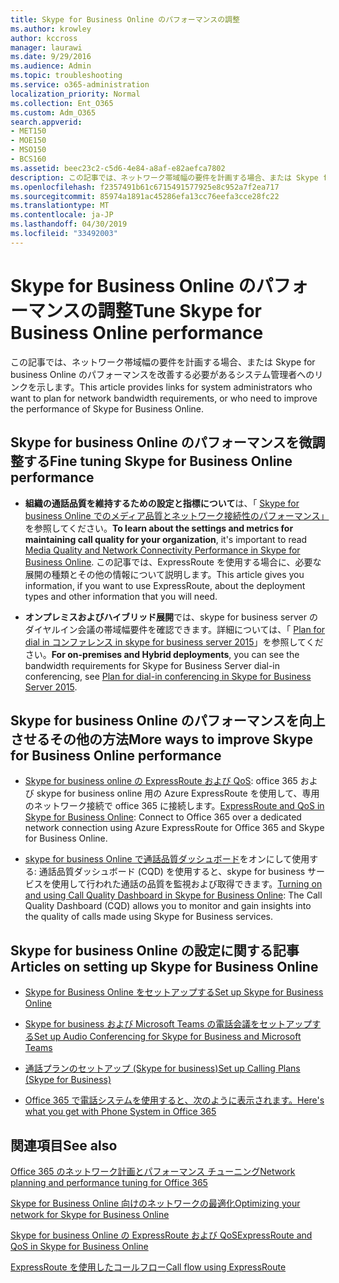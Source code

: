 ```yaml
---
title: Skype for Business Online のパフォーマンスの調整
ms.author: krowley
author: kccross
manager: laurawi
ms.date: 9/29/2016
ms.audience: Admin
ms.topic: troubleshooting
ms.service: o365-administration
localization_priority: Normal
ms.collection: Ent_O365
ms.custom: Adm_O365
search.appverid:
- MET150
- MOE150
- MSO150
- BCS160
ms.assetid: beec23c2-c5d6-4e84-a8af-e82aefca7802
description: この記事では、ネットワーク帯域幅の要件を計画する場合、または Skype for business Online のパフォーマンスを改善する必要があるシステム管理者へのリンクを示します。
ms.openlocfilehash: f2357491b61c6715491577925e8c952a7f2ea717
ms.sourcegitcommit: 85974a1891ac45286efa13cc76eefa3cce28fc22
ms.translationtype: MT
ms.contentlocale: ja-JP
ms.lasthandoff: 04/30/2019
ms.locfileid: "33492003"
---
```

# <a name="tune-skype-for-business-online-performance"></a><span data-ttu-id="efd0f-103">Skype for Business Online のパフォーマンスの調整</span><span class="sxs-lookup"><span data-stu-id="efd0f-103">Tune Skype for Business Online performance</span></span>

<span data-ttu-id="efd0f-104">この記事では、ネットワーク帯域幅の要件を計画する場合、または Skype for business Online のパフォーマンスを改善する必要があるシステム管理者へのリンクを示します。</span><span class="sxs-lookup"><span data-stu-id="efd0f-104">This article provides links for system administrators who want to plan for network bandwidth requirements, or who need to improve the performance of Skype for Business Online.</span></span> 
  
## <a name="fine-tuning-skype-for-business-online-performance"></a><span data-ttu-id="efd0f-105">Skype for business Online のパフォーマンスを微調整する</span><span class="sxs-lookup"><span data-stu-id="efd0f-105">Fine tuning Skype for Business Online performance</span></span>

- <span data-ttu-id="efd0f-106">**組織の通話品質を維持するための設定と指標について**は、「 [Skype for business Online でのメディア品質とネットワーク接続性のパフォーマンス」](https://docs.microsoft.com/skypeforbusiness/optimizing-your-network/media-quality-and-network-connectivity-performance)を参照してください。</span><span class="sxs-lookup"><span data-stu-id="efd0f-106">**To learn about the settings and metrics for maintaining call quality for your organization**, it's important to read [Media Quality and Network Connectivity Performance in Skype for Business Online](https://docs.microsoft.com/skypeforbusiness/optimizing-your-network/media-quality-and-network-connectivity-performance).</span></span> <span data-ttu-id="efd0f-107">この記事では、ExpressRoute を使用する場合に、必要な展開の種類とその他の情報について説明します。</span><span class="sxs-lookup"><span data-stu-id="efd0f-107">This article gives you information, if you want to use ExpressRoute, about the deployment types and other information that you will need.</span></span>
    
- <span data-ttu-id="efd0f-108">**オンプレミスおよびハイブリッド展開**では、skype for business server のダイヤルイン会議の帯域幅要件を確認できます。詳細については、「 [Plan for dial in コンファレンス in skype for business server 2015](https://docs.microsoft.com/skypeforbusiness/plan-your-deployment/conferencing/dial-in-conferencing)」を参照してください。</span><span class="sxs-lookup"><span data-stu-id="efd0f-108">**For on-premises and Hybrid deployments**, you can see the bandwidth requirements for Skype for Business Server dial-in conferencing, see [Plan for dial-in conferencing in Skype for Business Server 2015](https://docs.microsoft.com/skypeforbusiness/plan-your-deployment/conferencing/dial-in-conferencing).</span></span>
    
## <a name="more-ways-to-improve-skype-for-business-online-performance"></a><span data-ttu-id="efd0f-109">Skype for business Online のパフォーマンスを向上させるその他の方法</span><span class="sxs-lookup"><span data-stu-id="efd0f-109">More ways to improve Skype for Business Online performance</span></span>

- <span data-ttu-id="efd0f-110">[Skype for business online の ExpressRoute および QoS](https://docs.microsoft.com/skypeforbusiness/optimizing-your-network/expressroute-and-qos-in-skype-for-business-online): office 365 および skype for business online 用の Azure ExpressRoute を使用して、専用のネットワーク接続で office 365 に接続します。</span><span class="sxs-lookup"><span data-stu-id="efd0f-110">[ExpressRoute and QoS in Skype for Business Online](https://docs.microsoft.com/skypeforbusiness/optimizing-your-network/expressroute-and-qos-in-skype-for-business-online): Connect to Office 365 over a dedicated network connection using Azure ExpressRoute for Office 365 and Skype for Business Online.</span></span> 
    
- <span data-ttu-id="efd0f-111">[skype for business Online で通話品質ダッシュボード](https://docs.microsoft.com/SkypeForBusiness/using-call-quality-in-your-organization/turning-on-and-using-call-quality-dashboard)をオンにして使用する: 通話品質ダッシュボード (CQD) を使用すると、skype for business サービスを使用して行われた通話の品質を監視および取得できます。</span><span class="sxs-lookup"><span data-stu-id="efd0f-111">[Turning on and using Call Quality Dashboard in Skype for Business Online](https://docs.microsoft.com/SkypeForBusiness/using-call-quality-in-your-organization/turning-on-and-using-call-quality-dashboard): The Call Quality Dashboard (CQD) allows you to monitor and gain insights into the quality of calls made using Skype for Business services.</span></span> 
    
## <a name="articles-on-setting-up-skype-for-business-online"></a><span data-ttu-id="efd0f-112">Skype for business Online の設定に関する記事</span><span class="sxs-lookup"><span data-stu-id="efd0f-112">Articles on setting up Skype for Business Online</span></span>

- [<span data-ttu-id="efd0f-113">Skype for Business Online をセットアップする</span><span class="sxs-lookup"><span data-stu-id="efd0f-113">Set up Skype for Business Online</span></span>](https://docs.microsoft.com/skypeforbusiness/set-up-skype-for-business-online/set-up-skype-for-business-online)
    
- [<span data-ttu-id="efd0f-114">Skype for business および Microsoft Teams の電話会議をセットアップする</span><span class="sxs-lookup"><span data-stu-id="efd0f-114">Set up Audio Conferencing for Skype for Business and Microsoft Teams</span></span>](https://docs.microsoft.com/skypeforbusiness/audio-conferencing-in-office-365/set-up-audio-conferencing)
    
- [<span data-ttu-id="efd0f-115">通話プランのセットアップ (Skype for business)</span><span class="sxs-lookup"><span data-stu-id="efd0f-115">Set up Calling Plans (Skype for Business)</span></span>](https://docs.microsoft.com/SkypeForBusiness/what-are-calling-plans-in-office-365/set-up-calling-plans)
    
- [<span data-ttu-id="efd0f-116">Office 365 で電話システムを使用すると、次のように表示されます。</span><span class="sxs-lookup"><span data-stu-id="efd0f-116">Here's what you get with Phone System in Office 365</span></span>](https://docs.microsoft.com/skypeforbusiness/what-is-phone-system-in-office-365/here-s-what-you-get-with-phone-system)
    
## <a name="see-also"></a><span data-ttu-id="efd0f-117">関連項目</span><span class="sxs-lookup"><span data-stu-id="efd0f-117">See also</span></span>

[<span data-ttu-id="efd0f-118">Office 365 のネットワーク計画とパフォーマンス チューニング</span><span class="sxs-lookup"><span data-stu-id="efd0f-118">Network planning and performance tuning for Office 365</span></span>](network-planning-and-performance.md)
  
[<span data-ttu-id="efd0f-119">Skype for Business Online 向けのネットワークの最適化</span><span class="sxs-lookup"><span data-stu-id="efd0f-119">Optimizing your network for Skype for Business Online</span></span>](https://docs.microsoft.com/skypeforbusiness/optimizing-your-network/optimizing-your-network)
  
[<span data-ttu-id="efd0f-120">Skype for business Online の ExpressRoute および QoS</span><span class="sxs-lookup"><span data-stu-id="efd0f-120">ExpressRoute and QoS in Skype for Business Online</span></span>](https://docs.microsoft.com/skypeforbusiness/optimizing-your-network/expressroute-and-qos-in-skype-for-business-online)
  
[<span data-ttu-id="efd0f-121">ExpressRoute を使用したコールフロー</span><span class="sxs-lookup"><span data-stu-id="efd0f-121">Call flow using ExpressRoute</span></span>](https://docs.microsoft.com/skypeforbusiness/optimizing-your-network/call-flow-using-expressroute)

